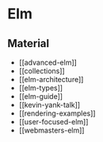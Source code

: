 # Elm

## Material

- [[advanced-elm]]
- [[collections]]
- [[elm-architecture]]
- [[elm-types]]
- [[elm-guide]]
- [[kevin-yank-talk]]
- [[rendering-examples]]
- [[user-focused-elm]]
- [[webmasters-elm]]
